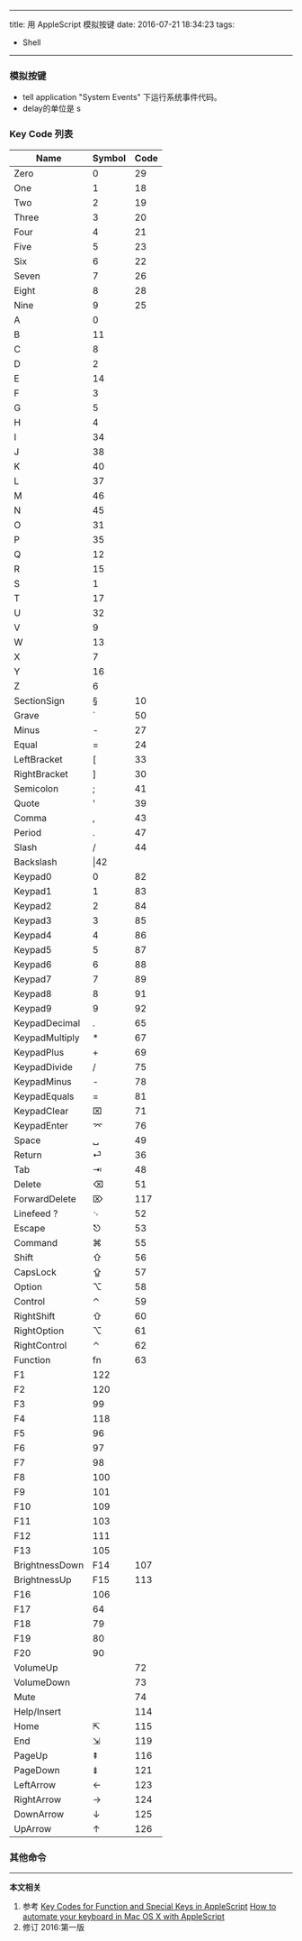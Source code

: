 ----
title: 用 AppleScript 模拟按键
date: 2016-07-21 18:34:23
tags:
- Shell
----
### 模拟按键



- tell application "System Events" 下运行系统事件代码。
- delay的单位是 s


### Key Code 列表

Name|Symbol|Code
---|---|---
Zero|0|29
One|1|18
Two|2|19
Three|3|20
Four|4|21
Five|5|23
Six|6|22
Seven|7|26
Eight|8|28
Nine|9|25
|A|0
|B|11
|C|8
|D|2
|E|14
|F|3
|G|5
|H|4
|I|34
|J|38
|K|40
|L|37
|M|46
|N|45
|O|31
|P|35
|Q|12
|R|15
|S|1
|T|17
|U|32
|V|9
|W|13
|X|7
|Y|16
|Z|6
SectionSign|§|10
Grave|`|50
Minus|-|27
Equal|=|24
LeftBracket|[|33
RightBracket|]|30
Semicolon|;|41
Quote|'|39
Comma|,|43
Period|.|47
Slash|/|44
Backslash|\|42
Keypad0|0|82
Keypad1|1|83
Keypad2|2|84
Keypad3|3|85
Keypad4|4|86
Keypad5|5|87
Keypad6|6|88
Keypad7|7|89
Keypad8|8|91
Keypad9|9|92
KeypadDecimal|.|65
KeypadMultiply|*|67
KeypadPlus|+|69
KeypadDivide|/|75
KeypadMinus|-|78
KeypadEquals|=|81
KeypadClear|⌧|71
KeypadEnter|⌤|76
Space|␣|49
Return|⏎|36
Tab|⇥|48
Delete|⌫|51
ForwardDelete|⌦|117
Linefeed ?|␊|52
Escape|⎋|53
Command|⌘|55
Shift|⇧|56
CapsLock|⇪|57
Option|⌥|58
Control|⌃|59
RightShift|⇧|60
RightOption|⌥|61
RightControl|⌃|62
Function|fn|63
|F1|122
|F2|120
|F3|99
|F4|118
|F5|96
|F6|97
|F7|98
|F8|100
|F9|101
|F10|109
|F11|103
|F12|111
|F13|105
BrightnessDown|F14|107
BrightnessUp|F15|113
|F16|106
|F17|64
|F18|79
|F19|80
|F20|90
VolumeUp||72
VolumeDown||73
Mute||74
Help/Insert||114
Home|⇱|115
End|⇲|119
PageUp|⇞|116
PageDown|⇟|121
LeftArrow|←|123
RightArrow|→|124
DownArrow|↓|125
UpArrow|↑|126

### 其他命令

***

**本文相关**
1. 参考
[Key Codes for Function and Special Keys in AppleScript](http://macbiblioblog.blogspot.sg/2014/12/key-codes-for-function-and-special-keys.html)
[How to automate your keyboard in Mac OS X with AppleScript](http://eastmanreference.com/how-to-automate-your-keyboard-in-mac-os-x-with-applescript/)
1. 修订
2016:第一版
